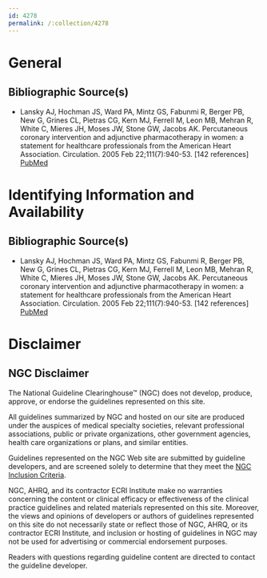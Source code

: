 ```yaml
---
id: 4278
permalink: /:collection/4278
---
```


# General

## Bibliographic Source(s)

- Lansky AJ, Hochman JS, Ward PA, Mintz GS, Fabunmi R, Berger PB, New G, Grines CL, Pietras CG, Kern MJ, Ferrell M, Leon MB, Mehran R, White C, Mieres JH, Moses JW, Stone GW, Jacobs AK. Percutaneous coronary intervention and adjunctive pharmacotherapy in women: a statement for healthcare professionals from the American Heart Association. Circulation. 2005 Feb 22;111(7):940-53. [142 references] [ PubMed ](http://www.ncbi.nlm.nih.gov/entrez/query.fcgi?cmd=Retrieve&db=pubmed&dopt=Abstract&list_uids=15687113)

# Identifying Information and Availability

## Bibliographic Source(s)

- Lansky AJ, Hochman JS, Ward PA, Mintz GS, Fabunmi R, Berger PB, New G, Grines CL, Pietras CG, Kern MJ, Ferrell M, Leon MB, Mehran R, White C, Mieres JH, Moses JW, Stone GW, Jacobs AK. Percutaneous coronary intervention and adjunctive pharmacotherapy in women: a statement for healthcare professionals from the American Heart Association. Circulation. 2005 Feb 22;111(7):940-53. [142 references] [ PubMed ](http://www.ncbi.nlm.nih.gov/entrez/query.fcgi?cmd=Retrieve&db=pubmed&dopt=Abstract&list_uids=15687113)

# Disclaimer

## NGC Disclaimer

The National Guideline Clearinghouse™ (NGC) does not develop, produce, approve, or endorse the guidelines represented on this site.

All guidelines summarized by NGC and hosted on our site are produced under the auspices of medical specialty societies, relevant professional associations, public or private organizations, other government agencies, health care organizations or plans, and similar entities.

Guidelines represented on the NGC Web site are submitted by guideline developers, and are screened solely to determine that they meet the [NGC Inclusion Criteria](/help-and-about/summaries/inclusion-criteria).

NGC, AHRQ, and its contractor ECRI Institute make no warranties concerning the content or clinical efficacy or effectiveness of the clinical practice guidelines and related materials represented on this site. Moreover, the views and opinions of developers or authors of guidelines represented on this site do not necessarily state or reflect those of NGC, AHRQ, or its contractor ECRI Institute, and inclusion or hosting of guidelines in NGC may not be used for advertising or commercial endorsement purposes.

Readers with questions regarding guideline content are directed to contact the guideline developer.

